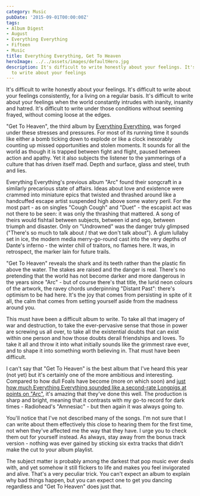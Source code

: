 ```yaml
---
category: Music
pubDate: '2015-09-01T00:00:00Z'
tags:
- Album Digest
- August
- Everything Everything
- Fifteen
- Music
title: Everything Everything, Get To Heaven
heroImage: ../../assets/images/defaultHero.jpg
description: It's difficult to write honestly about your feelings. It's difficult
  to write about your feelings
---
```

It's difficult to write honestly about your feelings. It's difficult to write about your feelings consistently, for a living on a regular basis. It's difficult to write about your feelings when the world constantly intrudes with inanity, insanity and hatred. It's difficult to write under those conditions without seeming frayed, without coming loose at the edges.

"Get To Heaven", the third album by [Everything Everything](http://www.everything-everything.co.uk), was forged under these stresses and pressures. For most of its running time it sounds like either a bomb ticking down to explode or like a clock inexorably counting up missed opportunities and stolen moments. It sounds for all the world as though it is trapped between fight and flight, paused between action and apathy. Yet it also subjects the listener to the yammerings of a culture that has driven itself mad. Depth and surface, glass and steel, truth and lies.

Everything Everything's previous album "Arc" found their songcraft in a similarly precarious state of affairs. Ideas about love and existence were crammed into miniature epics that twisted and thrashed around like a handcuffed escape artist suspended high above some watery peril. For the most part - as on singles "Cough Cough" and "Duet" - the escapist act was not there to be seen: it was only the thrashing that mattered. A song of theirs would fishtail between subjects, between id and ego, between triumph and disaster. Only on "Undrowned" was the danger truly glimpsed ("There's so much to talk about / that we don't talk about"). A glum lullaby set in ice, the modern media merry-go-round cast into the very depths of Dante's inferno - the winter chill of traitors, no flames here. It was, in retrospect, the marker lain for future trails.

"Get To Heaven" reveals the shark and its teeth rather than the plastic fin above the water. The stakes are raised and the danger is real. There's no pretending that the world has not become darker and more dangerous in the years since "Arc" - but of course there's that title, the lurid neon colours of the artwork, the ravey chords underpinning "Distant Past": there's optimism to be had here. It's the joy that comes from persisting in spite of it all, the calm that comes from setting yourself aside from the madness around you.


This must have been a difficult album to write. To take all that imagery of war and destruction, to take the ever-pervasive sense that those in power are screwing us all over, to take all the existential doubts that can exist within one person and how those doubts derail friendships and loves. To take it all and throw it into what initially sounds like the grimmest rave ever, and to shape it into something worth believing in. That must have been difficult.

I can't say that "Get To Heaven" is the best album that I've heard this year (not yet) but it's certainly one of the more ambitious and interesting. Compared to how dull Foals have become (more on which soon) and [just how much Everything Everything sounded like a second-rate Longpigs at points on "Arc"](/album-digest-january-2013/), it's amazing that they've done this well. The production is sharp and bright, meaning that it contrasts with my go-to record for dark times - Radiohead's "Amnesiac" - but then again it was always going to.

You'll notice that I've not described many of the songs. I'm not sure that I can write about them effectively this close to hearing them for the first time, not when they've affected me the way that they have. I urge you to check them out for yourself instead. As always, stay away from the bonus track version - nothing was ever gained by sticking six extra tracks that didn't make the cut to your album playlist.

The subject matter is probably among the darkest that pop music ever deals with, and yet somehow it still flickers to life and makes you feel invigorated and alive. That's a very peculiar trick. You can't expect an album to explain why bad things happen, but you can expect one to get you dancing regardless and "Get To Heaven" does just that.
